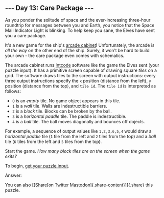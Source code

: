 --- Day 13: Care Package ---
----------------------------

As you ponder the solitude of space and the ever-increasing three-hour
roundtrip for messages between you and Earth, you notice that the Space
Mail Indicator Light is blinking. To help keep you sane, the Elves have
sent you a care package.

It's a new game for the ship's [arcade
cabinet](https://en.wikipedia.org/wiki/Arcade_cabinet)! Unfortunately,
the arcade is *all the way* on the other end of the ship. Surely, it
won't be hard to build your own - the care package even comes with
schematics.

The arcade cabinet runs [Intcode](9) software like the game the Elves
sent (your puzzle input). It has a primitive screen capable of drawing
square *tiles* on a grid. The software draws tiles to the screen with
output instructions: every three output instructions specify the `x`
position (distance from the left), `y` position (distance from the top),
and `tile id`. The `tile id` is interpreted as follows:

-   `0` is an *empty* tile. No game object appears in this tile.
-   `1` is a *wall* tile. Walls are indestructible barriers.
-   `2` is a *block* tile. Blocks can be broken by the ball.
-   `3` is a *horizontal paddle* tile. The paddle is indestructible.
-   `4` is a *ball* tile. The ball moves diagonally and bounces off
    objects.

For example, a sequence of output values like `1,2,3,6,5,4` would draw a
*horizontal paddle* tile (`1` tile from the left and `2` tiles from the
top) and a *ball* tile (`6` tiles from the left and `5` tiles from the
top).

Start the game. *How many block tiles are on the screen when the game
exits?*

To begin, [get your puzzle input](13/input).

Answer:

You can also [\[Share[on
[Twitter](https://twitter.com/intent/tweet?text=%22Care+Package%22+%2D+Day+13+%2D+Advent+of+Code+2019&url=https%3A%2F%2Fadventofcode%2Ecom%2F2019%2Fday%2F13&related=ericwastl&hashtags=AdventOfCode)
[Mastodon](javascript:void(0);)]{.share-content}\]]{.share} this puzzle.

